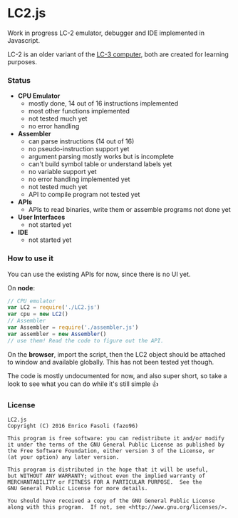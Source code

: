 # LC2.js

Work in progress LC-2 emulator, debugger and IDE implemented in Javascript.

LC-2 is an older variant of the
[LC-3 computer](https://en.wikipedia.org/wiki/LC-3),
both are created for learning purposes.

### Status

- __CPU Emulator__
    - mostly done, 14 out of 16 instructions implemented
    - most other functions implemented
    - not tested much yet
    - no error handling
- __Assembler__
    - can parse instructions (14 out of 16)
    - no pseudo-instruction support yet
    - argument parsing mostly works but is incomplete
    - can't build symbol table or understand labels yet
    - no variable support yet
    - no error handling implemented yet
    - not tested much yet
    - API to compile program not tested yet
- __APIs__
    - APIs to read binaries, write them or assemble programs not done yet
- __User Interfaces__
    - not started yet
- __IDE__
    - not started yet

### How to use it

You can use the existing APIs for now, since there is no UI yet.

On __node__:

```javascript
// CPU emulator
var LC2 = require('./LC2.js')
var cpu = new LC2()
// Assembler
var Assembler = require('./assembler.js')
var assembler = new Assembler()
// use them! Read the code to figure out the API.
```

On the __browser__, import the script, then the LC2 object should be attached to
window and available globally. This has not been tested yet though.

The code is mostly undocumented for now, and also super short, so take a look
to see what you can do while it's still simple :+1:

### License

    LC2.js
    Copyright (C) 2016 Enrico Fasoli (fazo96)

    This program is free software: you can redistribute it and/or modify
    it under the terms of the GNU General Public License as published by
    the Free Software Foundation, either version 3 of the License, or
    (at your option) any later version.

    This program is distributed in the hope that it will be useful,
    but WITHOUT ANY WARRANTY; without even the implied warranty of
    MERCHANTABILITY or FITNESS FOR A PARTICULAR PURPOSE.  See the
    GNU General Public License for more details.

    You should have received a copy of the GNU General Public License
    along with this program.  If not, see <http://www.gnu.org/licenses/>.
